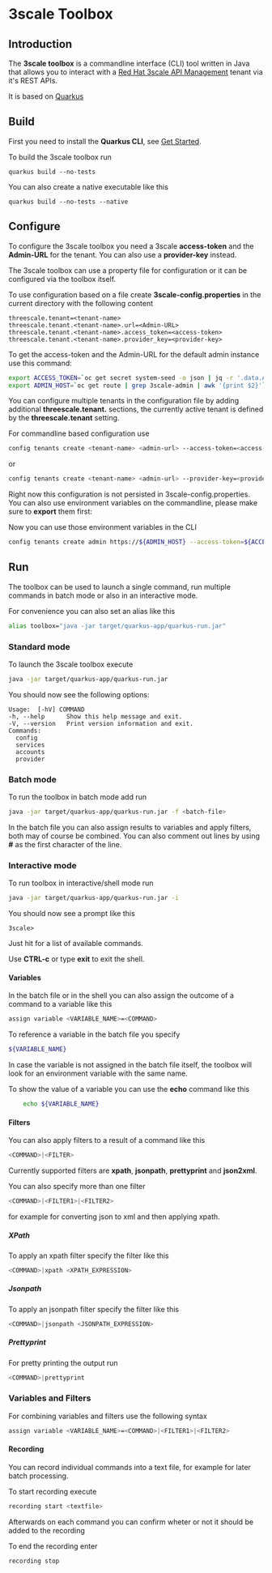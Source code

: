 # 3scale Toolbox

## Introduction

The **3scale toolbox** is a commandline interface (CLI) tool written in Java that allows you to interact with a [Red Hat 3scale API Management](https://www.redhat.com/en/technologies/jboss-middleware/3scale) tenant via it's REST APIs.

It is based on [Quarkus](https://quarkus.io/)

## Build

First you need to install the **Quarkus CLI**, see [Get Started](https://quarkus.io/get-started/).

To build the 3scale toolbox run

	quarkus build --no-tests

You can also create a native executable like this

	quarkus build --no-tests --native

## Configure
To configure the 3scale toolbox you need a 3scale **access-token** and the **Admin-URL** for the tenant. You can also use a **provider-key** instead.

The 3scale toolbox can use a property file for configuration or it can be configured via the toolbox itself.

To use configuration based on a file create **3scale-config.properties** in the current directory with the following content
```text
threescale.tenant=<tenant-name>
threescale.tenant.<tenant-name>.url=<Admin-URL>
threescale.tenant.<tenant-name>.access_token=<access-token>
threescale.tenant.<tenant-name>.provider_key=<provider-key>
```
To get the access-token and the Admin-URL for the default admin instance use this command:
```bash
export ACCESS_TOKEN=`oc get secret system-seed -o json | jq -r '.data.ADMIN_ACCESS_TOKEN' | base64 -d`
export ADMIN_HOST=`oc get route | grep 3scale-admin | awk '{print $2}'`
```
You can configure multiple tenants in the configuration file by adding additional **threescale.tenant.<tenant-name>** sections, the currently active tenant is defined by the **threescale.tenant** setting.

For commandline based configuration use
```bash
config tenants create <tenant-name> <admin-url> --access-token=<access-token>
```
or
```bash
config tenants create <tenant-name> <admin-url> --provider-key=<provider-key>
```
Right now this configuration is not persisted in 3scale-config.properties. You can also use environment variables on the commandline, please make sure to **export** them first:

Now you can use those environment variables in the CLI
```bash
config tenants create admin https://${ADMIN_HOST} --access-token=${ACCESS_TOKEN}
```
## Run
The toolbox can be used to launch a single command, run multiple commands in batch mode or also in an interactive mode.

For convenience you can also set an alias like this
```bash
alias toolbox="java -jar target/quarkus-app/quarkus-run.jar"
```
### Standard mode
To launch the 3scale toolbox execute
```bash
java -jar target/quarkus-app/quarkus-run.jar
```
You should now see the following options:

	Usage:  [-hV] COMMAND
  	-h, --help      Show this help message and exit.
  	-V, --version   Print version information and exit.
	Commands:
  	  config
  	  services
  	  accounts
  	  provider
### Batch mode
To run the toolbox in batch mode add run
```bash
java -jar target/quarkus-app/quarkus-run.jar -f <batch-file>
```
In the batch file you can also assign results to variables and apply filters, both may of course be combined. You can also comment out lines by using **#** as the first character of the line.
### Interactive mode
To run toolbox in interactive/shell mode run
```bash
java -jar target/quarkus-app/quarkus-run.jar -i
```
You should now see a prompt like this
```
3scale>
```
Just hit **<enter>** for a list of available commands.

Use **CTRL-c** or type **exit** to exit the shell.

#### Variables
In the batch file or in the shell you can also assign the outcome of a command to a variable like this
```bash
assign variable <VARIABLE_NAME>=<COMMAND>
```
To reference a variable in the batch file you specify
```bash
${VARIABLE_NAME}
```
In case the variable is not assigned in the batch file itself, the toolbox will look for an environment variable with the same name.

To show the value of a variable you can use the **echo** command like this
```bash
	echo ${VARIABLE_NAME}
```
#### Filters
You can also apply filters to a result of a command like this
```bash
<COMMAND>|<FILTER>
```
Currently supported filters are **xpath**, **jsonpath**, **prettyprint** and **json2xml**.

You can also specify more than one filter
```bash
<COMMAND>|<FILTER1>|<FILTER2>
```
for example for converting json to xml and then applying xpath.
##### XPath
To apply an xpath filter specify the filter like this
```bash
<COMMAND>|xpath <XPATH_EXPRESSION>
```
##### Jsonpath
To apply an jsonpath filter specify the filter like this
```bash
<COMMAND>|jsonpath <JSONPATH_EXPRESSION>
```
##### Prettyprint
For pretty printing the output run
```bash
<COMMAND>|prettyprint
```
### Variables and Filters
For combining variables and filters use the following syntax
```bash
assign variable <VARIABLE_NAME>=<COMMAND>|<FILTER1>|<FILTER2>
```
#### Recording
You can record individual commands into a text file, for example for later batch processing.

To start recording execute
```bash
recording start <textfile>
```
Afterwards on each command you can confirm wheter or not it should be added to the recording

To end the recording enter
```bash
recording stop
```
